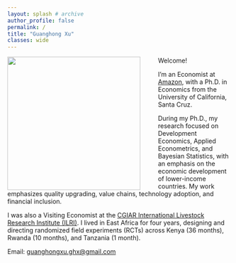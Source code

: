 ```yaml
---
layout: splash # archive
author_profile: false
permalink: /
title: "Guanghong Xu"
classes: wide
---
```


<img src="/images/xgh.jpg" width="300" align="left" style="display: block; margin-right: 40px;" /> 

Welcome! 

I’m an Economist at [Amazon](https://www.amazon.science/author/guanghong-xu), with a Ph.D. in Economics from the University of California, Santa Cruz.

During my Ph.D., my research focused on Development Economics, Applied Econometrics, and Bayesian Statistics, with an emphasis on the economic development of lower-income countries. My work emphasizes quality upgrading, value chains, technology adoption, and financial inclusion. 

I was also a Visiting Economist at the [CGIAR International Livestock Research Institute (ILRI)](https://www.ilri.org/). I lived in East Africa for four years, designing and directing randomized field experiments (RCTs) across Kenya (36 months), Rwanda (10 months), and Tanzania (1 month).

Email: [guanghongxu.ghx@gmail.com](mailto:guanghongxu.ghx@gmail.com)





